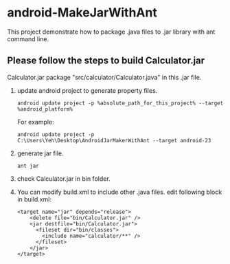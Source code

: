 # android-MakeJarWithAnt
This project demonstrate how to package .java files to .jar library with ant command line.

## Please follow the steps to build Calculator.jar
Calculator.jar package "src/calculator/Calculator.java" in this .jar file.

1. update android project to generate property files.
	```
	android update project -p %absolute_path_for_this_project% --target %android_platform%
	```
	For example:
	```
	android update project -p C:\Users\Yeh\Desktop\AndroidJarMakerWithAnt --target android-23
	```

2. generate jar file.
	```
	ant jar
	```

3. check Calculator.jar in bin folder.

4. You can modify build.xml to include other .java files.
edit following block in build.xml:
	```
	<target name="jar" depends="release">
		<delete file="bin/Calculator.jar" />
	    <jar destfile="bin/Calculator.jar">
	      <fileset dir="bin/classes">
	        <include name="calculator/**" />
	      </fileset>
	    </jar>
	</target>
	```

